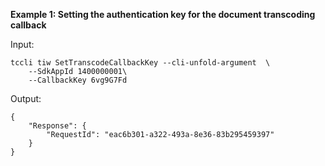 **Example 1: Setting the authentication key for the document transcoding callback**



Input: 

```
tccli tiw SetTranscodeCallbackKey --cli-unfold-argument  \
    --SdkAppId 1400000001\
    --CallbackKey 6vg9G7Fd
```

Output: 
```
{
    "Response": {
        "RequestId": "eac6b301-a322-493a-8e36-83b295459397"
    }
}
```

